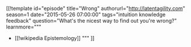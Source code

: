 [[!template id="episode"
title="Wrong"
authorurl="http://latentagility.com"
season=1
date="2015-05-26 07:00:00"
tags="intuition knowledge feedback"
question="What's the nicest way to find out you're wrong?"
learnmore="""
- [[!wikipedia Epistemology]]
"""
]]
